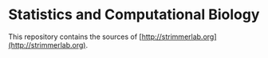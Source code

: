 # Statistics and Computational Biology

This repository contains the sources of [http://strimmerlab.org](http://strimmerlab.org).

